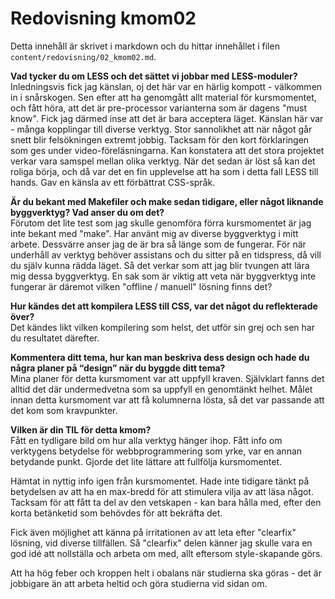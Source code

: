 ---
---
Redovisning kmom02
=

Detta innehåll är skrivet i markdown och du hittar innehållet i filen `content/redovisning/02_kmom02.md`.

**Vad tycker du om LESS och det sättet vi jobbar med LESS-moduler?**  
Inledningsvis fick jag känslan, oj det här var en härlig kompott - välkommen in
i snårskogen. Sen efter att ha genomgått allt material för kursmomentet, och fått
höra, att det är pre-processor varianterna som är dagens "must know". Fick
jag därmed inse att det är bara acceptera läget. Känslan här var - många kopplingar
till diverse verktyg. Stor sannolikhet att när något går snett blir felsökningen
extremt jobbig. Tacksam för den kort förklaringen som ges under video-föreläsningarna.
Kan konstatera att det stora projektet verkar vara samspel mellan olika verktyg.
När det sedan är löst så kan det roliga börja, och då var det en fin upplevelse
att ha som i detta fall LESS till hands. Gav en känsla av ett förbättrat CSS-språk.

**Är du bekant med Makefiler och make sedan tidigare, eller något liknande byggverktyg? Vad anser du om det?**  
Förutom det lite test som jag skulle genomföra förra kursmomentet är jag inte
bekant med "make". Har använt mig av diverse byggverktyg i mitt arbete.
Dessvärre anser jag de är bra så länge som de fungerar. För när underhåll av
verktyg behöver assistans och du sitter på en tidspress, då vill du själv kunna
rädda läget. Så det verkar som att jag blir tvungen att lära mig dessa
byggverktyg. En sak som är viktig att veta när byggverktyg inte fungerar är
däremot vilken "offline / manuell" lösning finns det?

**Hur kändes det att kompilera LESS till CSS, var det något du reflekterade över?**  
Det kändes likt vilken kompilering som helst, det utför sin grej och sen har du
resultatet därefter.

**Kommentera ditt tema, hur kan man beskriva dess design och hade du några planer på “design” när du byggde ditt tema?**  
Mina planer för detta kursmoment var att uppfyll kraven.
Självklart fanns det alltid det där undermedvetna som sa uppfyll en genomtänkt
helhet. Målet innan detta kursmoment var att få kolumnerna lösta, så det var
passande att det kom som kravpunkter.

**Vilken är din TIL för detta kmom?**  
Fått en tydligare bild om hur alla verktyg hänger ihop. Fått info om verktygens
betydelse för webbprogrammering som yrke, var en annan betydande punkt.
Gjorde det lite lättare att fullfölja kursmomentet.

Hämtat in nyttig info igen från kursmomentet. Hade inte tidigare tänkt på
betydelsen av att ha en max-bredd för att stimulera vilja av att läsa något.
Tacksam för att fått ta del av den vetskapen - kan bara hålla med, efter den
korta betänketid som behövdes för att bekräfta det.

Fick även möjlighet att känna på irritationen av att leta efter "clearfix"
lösning, vid diverse tillfällen. Så "clearfix" delen känner jag skulle vara en
god idé att nollställa och arbeta om med, allt eftersom style-skapande görs.

Att ha hög feber och kroppen helt i obalans när studierna ska göras - det är
jobbigare än att arbeta heltid och göra studierna vid sidan om.
